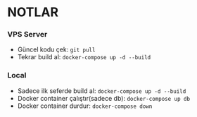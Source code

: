 # NOTLAR

### VPS Server

- Güncel kodu çek: `git pull`
- Tekrar build al: `docker-compose up -d --build`

### Local

- Sadece ilk seferde build al: `docker-compose up -d --build`
- Docker container çalıştır(sadece db): `docker-compose up db`
- Docker container durdur: `docker-compose down`
